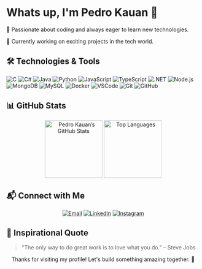   <h1>Whats up, I'm Pedro Kauan 👋</h1>
  <p>🌱 Passionate about coding and always eager to learn new technologies.</p>
  <p>🔭 Currently working on exciting projects in the tech world.</p>
</div>

## 🛠️ Technologies & Tools

![C](https://img.shields.io/badge/-C-00599C?style=flat-square&logo=c)
![C#](https://img.shields.io/badge/-C%23-9b4f96?style=flat-square&logo=csharp)
![Java](https://img.shields.io/badge/-Java-007396?style=flat-square&logo=java)
![Python](https://img.shields.io/badge/-Python-3776AB?style=flat-square&logo=python)
![JavaScript](https://img.shields.io/badge/-JavaScript-F7DF1E?style=flat-square&logo=javascript)
![TypeScript](https://img.shields.io/badge/-TypeScript-3178C6?style=flat-square&logo=typescript)
![.NET](https://img.shields.io/badge/-.NET-512BD4?style=flat-square&logo=dot-net)
![Node.js](https://img.shields.io/badge/Node.js-339933?style=flat-square&logo=node-dot-js)
![MongoDB](https://img.shields.io/badge/MongoDB-47A248?style=flat-square&logo=mongodb)
![MySQL](https://img.shields.io/badge/MySQL-4479A1?style=flat-square&logo=mysql)
![Docker](https://img.shields.io/badge/Docker-2496ED?style=flat-square&logo=docker)
![VSCode](https://img.shields.io/badge/VSCode-007ACC?style=flat-square&logo=visual-studio-code)
![Git](https://img.shields.io/badge/Git-F05032?style=flat-square&logo=git)
![GitHub](https://img.shields.io/badge/GitHub-181717?style=flat-square&logo=github)

## 📊 GitHub Stats

<div align="center">
  <img height="150" src="https://github-readme-stats.vercel.app/api?username=pkziinn10&show_icons=true&theme=radical" alt="Pedro Kauan’s GitHub Stats" />
  <img height="150" src="https://github-readme-stats.vercel.app/api/top-langs/?username=pkziinn10&layout=compact&theme=radical" alt="Top Languages" />
</div>

## 📬 Connect with Me

<div align="center">
  <a href="mailto:pedrokauan.developer@gmail.com"><img src="https://img.shields.io/badge/-pedrinhokauan824@gmail.com-c5221f?style=flat-square&logo=Gmail&logoColor=white" alt="Email" /></a>
  <a href="https://www.linkedin.com/in/pkziinn10/"><img src="https://img.shields.io/badge/-pkziinn10-0275b4?style=flat-square&logo=Linkedin&logoColor=white" alt="LinkedIn" /></a>
  <a href="https://www.instagram.com/pkziinn.10/"><img src="https://img.shields.io/badge/-pkziinn.10-df234f?style=flat-square&logo=Instagram&logoColor=white" alt="Instagram" /></a>
</div>

## 💬 Inspirational Quote

> "The only way to do great work is to love what you do." – Steve Jobs

<div align="center">
  <p>Thanks for visiting my profile! Let's build something amazing together. 🚀</p>
</div>
